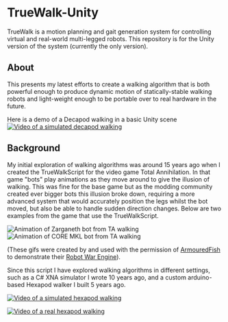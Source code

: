 # TrueWalk-Unity
TrueWalk is a motion planning and gait generation system for controlling virtual and real-world multi-legged robots. This repository is for the Unity version of the system (currently the only version).

## About
This presents my latest efforts to create a walking algorithm that is both powerful enough to produce dynamic motion of statically-stable walking robots and light-weight enough to be portable over to real hardware in the future.

Here is a demo of a Decapod walking in a basic Unity scene
[![Video of a simulated decapod walking](https://i.imgur.com/ezKssWB.png)](https://www.youtube.com/watch?v=jciutQUr8NA)

## Background
My initial exploration of walking algorithms was around 15 years ago when I created the TrueWalkScript for the video game Total Annihilation. In that game "bots" play animations as they move around to give the illusion of walking. This was fine for the base game but as the modding community created ever bigger bots this illusion broke down, requiring a more advanced system that would accurately position the legs whilst the bot moved, but also be able to handle sudden direction changes. Below are two examples from the game that use the TrueWalkScript.

![Animation of Zarganeth bot from TA walking](https://i.imgur.com/VkB4RCT.gif)
![Animation of CORE MKL bot from TA walking](https://i.imgur.com/eW0Ifp1.gif)

(These gifs were created by and used with the permission of [ArmouredFish](https://www.tauniverse.com/forum/member.php?u=5200) to demonstrate their [Robot War Engine](https://www.tauniverse.com/forum/showthread.php?t=45555)).

Since this script I have explored walking algorithms in different settings, such as a C# XNA simulator I wrote 10 years ago, and a custom arduino-based Hexapod walker I built 5 years ago.

[![Video of a simulated hexapod walking](https://i.imgur.com/TVnsxvj.png)](https://www.youtube.com/watch?v=lgRSC-BZ5_g)

[![Video of a real hexapod walking](https://i.imgur.com/7pARIKC.png)](https://www.youtube.com/watch?v=sR4aj7tOwko)
